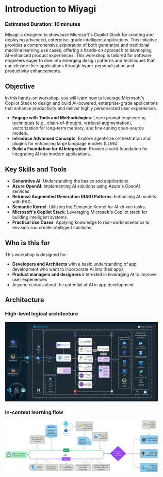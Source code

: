 # Introduction to Miyagi

### Estimated Duration: 10 minutes

Miyagi is designed to showcase Microsoft's Copilot Stack for creating and deploying advanced, enterprise-grade intelligent applications. This initiative provides a comprehensive exploration of both generative and traditional machine learning use cases, offering a hands-on approach to developing AI-enhanced product experiences. This workshop is tailored for software engineers eager to dive into emerging design patterns and techniques that can elevate their applications through hyper-personalization and productivity enhancements.

## Objective

In this hands-on workshop, you will learn how to leverage Microsoft's Copilot Stack to design and build AI-powered, enterprise-grade applications that enhance productivity and deliver highly personalized user experiences.

- **Engage with Tools and Methodologies**: Learn prompt engineering techniques (e.g., chain-of-thought, retrieval-augmentation), vectorization for long-term memory, and fine-tuning open-source models.
- **Introduce Advanced Concepts**: Explore agent-like orchestration and plugins for enhancing large language models (LLMs).
- **Build a Foundation for AI Integration**: Provide a solid foundation for integrating AI into modern applications.

## Key Skills and Tools

- **Generative AI**: Understanding the basics and applications.
- **Azure OpenAI**: Implementing AI solutions using Azure's OpenAI services.
- **Retrieval Augmented Generation (RAG) Patterns**: Enhancing AI models with RAG.
- **Semantic Kernel**: Utilizing the Semantic Kernel for AI-driven tasks.
- **Microsoft's Copilot Stack**: Leveraging Microsoft's Copilot stack for building intelligent systems.
- **Practical Use Cases**: Applying knowledge to real-world scenarios to envision and create intelligent solutions.

## Who is this for
This workshop is designed for:

- **Developers and Architects** with a basic understanding of app development who want to incorporate AI into their apps
- **Product managers and designers** interested in leveraging AI to improve user experiences
- Anyone curious about the potential of AI in app development

## Architecture

### High-level logical architecture

  ![azure](./assets/images/wip-azure1.png)

### In-context learning flow

  ![round-trip](./assets/images/sk-round-trip.png)
